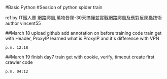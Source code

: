 #Basic Python
#Session of python spider train

ref by IT鐵人賽 網路爬蟲,萬物皆爬-30天搞懂並實戰網路爬蟲及應對反爬蟲技術
author vincent55

##March 18
	upload github
	add annotation on before training code
	train get with Header, ProxyIP
	learned what is ProxyIP and it's difference with VPN
	
	p.m. 12:18

##March 19
	finish day7
	train get with cookie, verify, timeout
	create first crawler code

	p.m. 04:12
